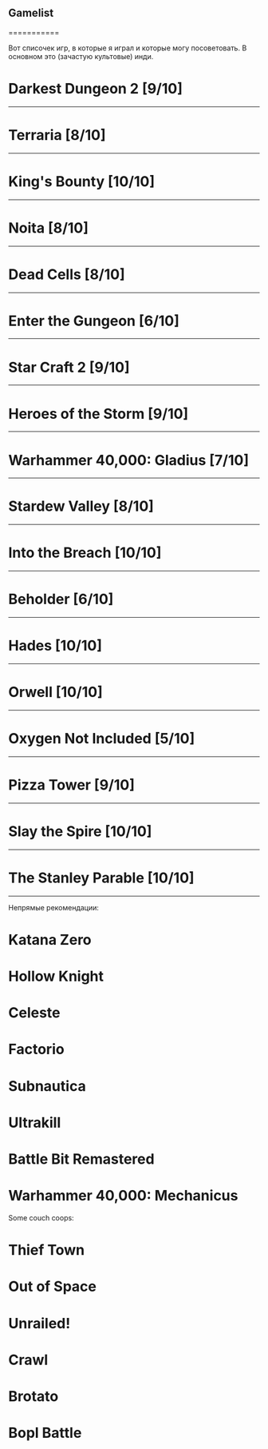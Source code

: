 ## Gamelist
===========

Вот списочек игр,
в которые я играл и
которые могу посоветовать.
В основном это (зачастую культовые) инди.


# Darkest Dungeon 2 [9/10]
--------------------------

# Terraria [8/10]
-----------------

# King's Bounty [10/10]
-----------------------

# Noita [8/10]
--------------

# Dead Cells [8/10]
-------------------

# Enter the Gungeon [6/10]
--------------------------

# Star Craft 2 [9/10]
---------------------

# Heroes of the Storm [9/10]
----------------------------

# Warhammer 40,000: Gladius [7/10]
----------------------------------

# Stardew Valley [8/10]
----------------------------------

# Into the Breach [10/10]
----------------------------------

# Beholder [6/10]
----------------------------------

# Hades [10/10]
----------------------------------

# Orwell [10/10]
----------------

# Oxygen Not Included [5/10]
----------------

# Pizza Tower [9/10]
----------------

# Slay the Spire [10/10]
----------------

# The Stanley Parable [10/10]
----------------

Непрямые рекомендации:

# Katana Zero
# Hollow Knight
# Celeste
# Factorio
# Subnautica
# Ultrakill
# Battle Bit Remastered
# Warhammer 40,000: Mechanicus

Some couch coops:

# Thief Town
# Out of Space
# Unrailed!
# Crawl
# Brotato
# Bopl Battle

